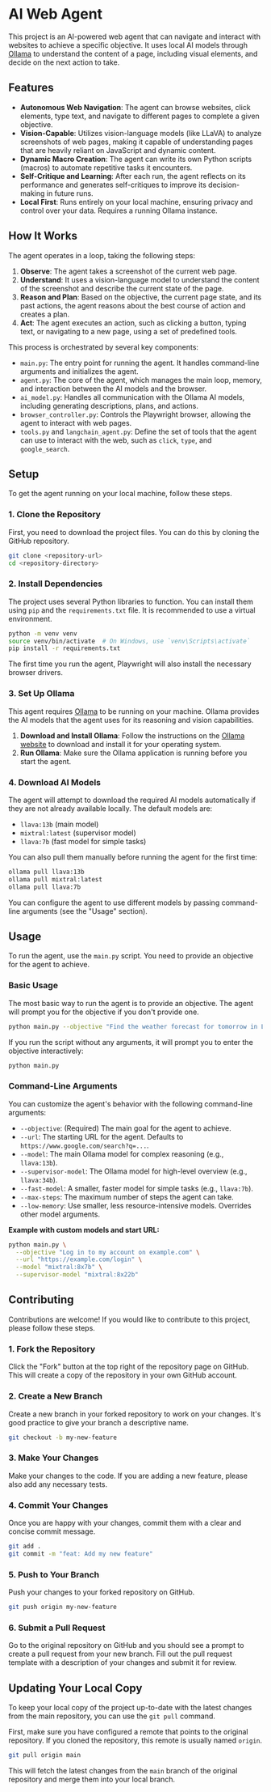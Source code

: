 # AI Web Agent

This project is an AI-powered web agent that can navigate and interact with websites to achieve a specific objective. It uses local AI models through [Ollama](https://ollama.com/) to understand the content of a page, including visual elements, and decide on the next action to take.

## Features

*   **Autonomous Web Navigation**: The agent can browse websites, click elements, type text, and navigate to different pages to complete a given objective.
*   **Vision-Capable**: Utilizes vision-language models (like LLaVA) to analyze screenshots of web pages, making it capable of understanding pages that are heavily reliant on JavaScript and dynamic content.
*   **Dynamic Macro Creation**: The agent can write its own Python scripts (macros) to automate repetitive tasks it encounters.
*   **Self-Critique and Learning**: After each run, the agent reflects on its performance and generates self-critiques to improve its decision-making in future runs.
*   **Local First**: Runs entirely on your local machine, ensuring privacy and control over your data. Requires a running Ollama instance.

## How It Works

The agent operates in a loop, taking the following steps:

1.  **Observe**: The agent takes a screenshot of the current web page.
2.  **Understand**: It uses a vision-language model to understand the content of the screenshot and describe the current state of the page.
3.  **Reason and Plan**: Based on the objective, the current page state, and its past actions, the agent reasons about the best course of action and creates a plan.
4.  **Act**: The agent executes an action, such as clicking a button, typing text, or navigating to a new page, using a set of predefined tools.

This process is orchestrated by several key components:

*   `main.py`: The entry point for running the agent. It handles command-line arguments and initializes the agent.
*   `agent.py`: The core of the agent, which manages the main loop, memory, and interaction between the AI models and the browser.
*   `ai_model.py`: Handles all communication with the Ollama AI models, including generating descriptions, plans, and actions.
*   `browser_controller.py`: Controls the Playwright browser, allowing the agent to interact with web pages.
*   `tools.py` and `langchain_agent.py`: Define the set of tools that the agent can use to interact with the web, such as `click`, `type`, and `google_search`.

## Setup

To get the agent running on your local machine, follow these steps.

### 1. Clone the Repository

First, you need to download the project files. You can do this by cloning the GitHub repository.

```bash
git clone <repository-url>
cd <repository-directory>
```

### 2. Install Dependencies

The project uses several Python libraries to function. You can install them using `pip` and the `requirements.txt` file. It is recommended to use a virtual environment.

```bash
python -m venv venv
source venv/bin/activate  # On Windows, use `venv\Scripts\activate`
pip install -r requirements.txt
```

The first time you run the agent, Playwright will also install the necessary browser drivers.

### 3. Set Up Ollama

This agent requires [Ollama](https://ollama.com/) to be running on your machine. Ollama provides the AI models that the agent uses for its reasoning and vision capabilities.

1.  **Download and Install Ollama**: Follow the instructions on the [Ollama website](https://ollama.com/) to download and install it for your operating system.
2.  **Run Ollama**: Make sure the Ollama application is running before you start the agent.

### 4. Download AI Models

The agent will attempt to download the required AI models automatically if they are not already available locally. The default models are:

*   `llava:13b` (main model)
*   `mixtral:latest` (supervisor model)
*   `llava:7b` (fast model for simple tasks)

You can also pull them manually before running the agent for the first time:

```bash
ollama pull llava:13b
ollama pull mixtral:latest
ollama pull llava:7b
```

You can configure the agent to use different models by passing command-line arguments (see the "Usage" section).

## Usage

To run the agent, use the `main.py` script. You need to provide an objective for the agent to achieve.

### Basic Usage

The most basic way to run the agent is to provide an objective. The agent will prompt you for the objective if you don't provide one.

```bash
python main.py --objective "Find the weather forecast for tomorrow in London"
```

If you run the script without any arguments, it will prompt you to enter the objective interactively:

```bash
python main.py
```

### Command-Line Arguments

You can customize the agent's behavior with the following command-line arguments:

*   `--objective`: (Required) The main goal for the agent to achieve.
*   `--url`: The starting URL for the agent. Defaults to `https://www.google.com/search?q=...`.
*   `--model`: The main Ollama model for complex reasoning (e.g., `llava:13b`).
*   `--supervisor-model`: The Ollama model for high-level overview (e.g., `llava:34b`).
*   `--fast-model`: A smaller, faster model for simple tasks (e.g., `llava:7b`).
*   `--max-steps`: The maximum number of steps the agent can take.
*   `--low-memory`: Use smaller, less resource-intensive models. Overrides other model arguments.

**Example with custom models and start URL:**

```bash
python main.py \
  --objective "Log in to my account on example.com" \
  --url "https://example.com/login" \
  --model "mixtral:8x7b" \
  --supervisor-model "mixtral:8x22b"
```

## Contributing

Contributions are welcome! If you would like to contribute to this project, please follow these steps.

### 1. Fork the Repository

Click the "Fork" button at the top right of the repository page on GitHub. This will create a copy of the repository in your own GitHub account.

### 2. Create a New Branch

Create a new branch in your forked repository to work on your changes. It's good practice to give your branch a descriptive name.

```bash
git checkout -b my-new-feature
```

### 3. Make Your Changes

Make your changes to the code. If you are adding a new feature, please also add any necessary tests.

### 4. Commit Your Changes

Once you are happy with your changes, commit them with a clear and concise commit message.

```bash
git add .
git commit -m "feat: Add my new feature"
```

### 5. Push to Your Branch

Push your changes to your forked repository on GitHub.

```bash
git push origin my-new-feature
```

### 6. Submit a Pull Request

Go to the original repository on GitHub and you should see a prompt to create a pull request from your new branch. Fill out the pull request template with a description of your changes and submit it for review.

## Updating Your Local Copy

To keep your local copy of the project up-to-date with the latest changes from the main repository, you can use the `git pull` command.

First, make sure you have configured a remote that points to the original repository. If you cloned the repository, this remote is usually named `origin`.

```bash
git pull origin main
```

This will fetch the latest changes from the `main` branch of the original repository and merge them into your local branch.
